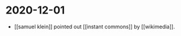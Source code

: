 # 2020-12-01

- [[samuel klein]] pointed out [[instant commons]] by [[wikimedia]].

[//begin]: # "Autogenerated link references for markdown compatibility"
[samuel-klein]: ../samuel-klein "Samuel Klein"
[instant-commons]: ../instant-commons "Instant Commons"
[//end]: # "Autogenerated link references"